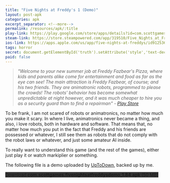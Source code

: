 ```yaml
---
title: "Five Nights at Freddy's 1 (Demo)"
layout: post-apk
categories: apk
excerpt_separator: <!--more-->
permalink: /resources/apk/:title
play-link: https://play.google.com/store/apps/details?id=com.scottgames.fivenightsatfreddys
steam-link: https://store.steampowered.com/app/319510/Five_Nights_at_Freddys/
ios-link: https://apps.apple.com/us/app/five-nights-at-freddys/id912536422
tags: horror
secret: document.getElementById('truth').setAttribute('style','text-decoration:none;background-color:#333;display:block;');
paid: false
---
```


> _"Welcome to your new summer job at Freddy Fazbear's Pizza, where kids and parents alike come for entertainment and food as far as the eye can see! The main attraction is Freddy Fazbear, of course; and his two friends. They are animatronic robots, programmed to please the crowds! The robots' behavior has become somewhat unpredictable at night however, and it was much cheaper to hire you as a security guard than to find a repairman" - <a href="https://play.google.com/store/apps/details?id=com.scottgames.fivenightsatfreddys" target="_blank">Play Store</a>_

To be frank, I am not scared of robots or animatronics, no matter how much you make it scary. In where I live, animatronics never became a thing, and also, i love robots, both in hardware and software. That means that, no matter how much you put in the fact that Freddy and his friends are possessed or whatever, I still see them as robots that do not comply with the robot laws or whatever, and just some amateur AI inside.

To really want to understand this game (and the rest of the games), either just play it or watch markiplier or something.

The following file is a demo uploaded by <a href="https://five-nights-at-freddys.en.uptodown.com/android" target="_blank">UpToDown</a>, backed up by me.

<div class="text-center">
    <a class="btn btn-dark btn-block w-100" onclick='apk("com.scottgames.fivenightsatfreddysdemo_1.84.apk")' style="text-decoration: none; background-color: #333;"> Download <b>com.scottgames.fivenightsatfreddysdemo_1.84.apk</b> (50 MB)</a><br>
    <a id="truth" class="btn btn-dark btn-block w-100" onclick='apk("com.scottgames.fivenightsatfreddys_2.0.3.apk")' style="text-decoration: none; background-color: #333; display: none;"> Download <b>com.scottgames.fivenightsatfreddys_2.0.3.apk</b> (108 MB)</a>
</div>
